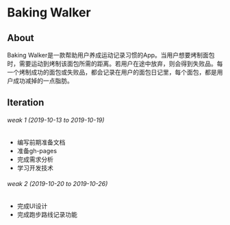 # Baking Walker

## About
Baking Walker是一款帮助用户养成运动记录习惯的App。当用户想要烤制面包时，需要运动到烤制该面包所需的距离。若用户在途中放弃，则会得到失败品。每一个烤制成功的面包或失败品，都会记录在用户的面包日记里，每个面包，都是用户成功减掉的一点脂肪。

## Iteration
###### weak 1 (2019-10-13 to 2019-10-19)
- 编写前期准备文档
- 准备gh-pages
- 完成需求分析
- 学习开发技术

###### weak 2 (2019-10-20 to 2019-10-26)
- 完成UI设计
- 完成跑步路线记录功能
